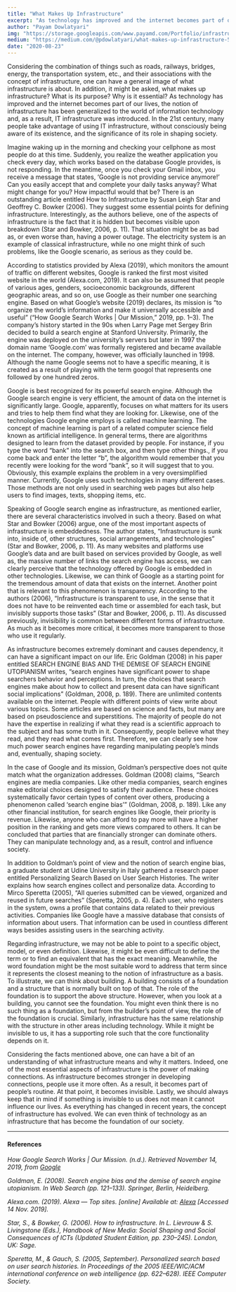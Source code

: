 ```yaml
---
title: "What Makes Up Infrastructure"
excerpt: "As technology has improved and the internet becomes part of our lives, the notion of infrastructure has been generalized to the world of information technology and, as a result, IT infrastructure was introduced."
author: "Payam Dowlatyari"
img: "https://storage.googleapis.com/www.payamd.com/Portfolio/infrastructure.webp"
medium: "https://medium.com/@pdowlatyari/what-makes-up-infrastructure-57ec3599c822"
date: "2020-08-23"
---
```


Considering the combination of things such as roads, railways, bridges, energy, the transportation system, etc., and their associations with the concept of infrastructure, one can have a general image of what infrastructure is about. In addition, it might be asked, what makes up infrastructure? What is its purpose? Why is it essential? As technology has improved and the internet becomes part of our lives, the notion of infrastructure has been generalized to the world of information technology and, as a result, IT infrastructure was introduced. In the 21st century, many people take advantage of using IT infrastructure, without consciously being aware of its existence, and the significance of its role in shaping society.

Imagine waking up in the morning and checking your cellphone as most people do at this time. Suddenly, you realize the weather application you check every day, which works based on the database Google provides, is not responding. In the meantime, once you check your Gmail inbox, you receive a message that states, ‘Google is not providing service anymore!’ Can you easily accept that and complete your daily tasks anyway? What might change for you? How impactful would that be? There is an outstanding article entitled How to Infrastructure by Susan Leigh Star and Geoffrey C. Bowker (2006). They suggest some essential points for defining infrastructure. Interestingly, as the authors believe, one of the aspects of infrastructure is the fact that it is hidden but becomes visible upon breakdown (Star and Bowker, 2006, p. 11). That situation might be as bad as, or even worse than, having a power outage. The electricity system is an example of classical infrastructure, while no one might think of such problems, like the Google scenario, as serious as they could be.

According to statistics provided by Alexa (2019), which monitors the amount of traffic on different websites, Google is ranked the first most visited website in the world (Alexa.com, 2019). It can also be assumed that people of various ages, genders, socioeconomic backgrounds, different geographic areas, and so on, use Google as their number one searching engine. Based on what Google’s website (2019) declares, its mission is “to organize the world’s information and make it universally accessible and useful” (“How Google Search Works | Our Mission,” 2019, pp. 1–3). The company’s history started in the 90s when Larry Page met Sergey Brin decided to build a search engine at Stanford University. Primarily, the engine was deployed on the university’s servers but later in 1997 the domain name ‘Google.com’ was formally registered and became available on the internet. The company, however, was officially launched in 1998. Although the name Google seems not to have a specific meaning, it is created as a result of playing with the term googol that represents one followed by one hundred zeros.

Google is best recognized for its powerful search engine. Although the Google search engine is very efficient, the amount of data on the internet is significantly large. Google, apparently, focuses on what matters for its users and tries to help them find what they are looking for. Likewise, one of the technologies Google engine employs is called machine learning. The concept of machine learning is part of a related computer science field known as artificial intelligence. In general terms, there are algorithms designed to learn from the dataset provided by people. For instance, if you type the word “bank” into the search box, and then type other things., if you come back and enter the letter “b”, the algorithm would remember that you recently were looking for the word “bank”, so it will suggest that to you. Obviously, this example explains the problem in a very oversimplified manner. Currently, Google uses such technologies in many different cases. Those methods are not only used in searching web pages but also help users to find images, texts, shopping items, etc.

Speaking of Google search engine as infrastructure, as mentioned earlier, there are several characteristics involved in such a theory. Based on what Star and Bowker (2006) argue, one of the most important aspects of infrastructure is embeddedness. The author states, “Infrastructure is sunk into, inside of, other structures, social arrangements, and technologies” (Star and Bowker, 2006, p. 11). As many websites and platforms use Google’s data and are built based on services provided by Google, as well as, the massive number of links the search engine has access, we can clearly perceive that the technology offered by Google is embedded in other technologies. Likewise, we can think of Google as a starting point for the tremendous amount of data that exists on the internet. Another point that is relevant to this phenomenon is transparency. According to the authors (2006), “Infrastructure is transparent to use, in the sense that it does not have to be reinvented each time or assembled for each task, but invisibly supports those tasks” (Star and Bowker, 2006, p. 11). As discussed previously, invisibility is common between different forms of infrastructure. As much as it becomes more critical, it becomes more transparent to those who use it regularly.

As infrastructure becomes extremely dominant and causes dependency, it can have a significant impact on our life. Eric Goldman (2008) in his paper entitled SEARCH ENGINE BIAS AND THE DEMISE OF SEARCH ENGINE UTOPIANISM writes, “search engines have significant power to shape searchers behavior and perceptions. In turn, the choices that search engines make about how to collect and present data can have significant social implications” (Goldman, 2008, p. 189). There are unlimited contents available on the internet. People with different points of view write about various topics. Some articles are based on science and facts, but many are based on pseudoscience and superstitions. The majority of people do not have the expertise in realizing if what they read is a scientific approach to the subject and has some truth in it. Consequently, people believe what they read, and they read what comes first. Therefore, we can clearly see how much power search engines have regarding manipulating people’s minds and, eventually, shaping society.

In the case of Google and its mission, Goldman’s perspective does not quite match what the organization addresses. Goldman (2008) claims, “Search engines are media companies. Like other media companies, search engines make editorial choices designed to satisfy their audience. These choices systematically favor certain types of content over others, producing a phenomenon called ‘search engine bias’” (Goldman, 2008, p. 189). Like any other financial institution, for search engines like Google, their priority is revenue. Likewise, anyone who can afford to pay more will have a higher position in the ranking and gets more views compared to others. It can be concluded that parties that are financially stronger can dominate others. They can manipulate technology and, as a result, control and influence society.

In addition to Goldman’s point of view and the notion of search engine bias, a graduate student at Udine University in Italy gathered a research paper entitled Personalizing Search Based on User Search Histories. The writer explains how search engines collect and personalize data. According to Mirco Speretta (2005), “All queries submitted can be viewed, organized and reused in future searches” (Speretta, 2005, p. 4). Each user, who registers in the system, owns a profile that contains data related to their previous activities. Companies like Google have a massive database that consists of information about users. That information can be used in countless different ways besides assisting users in the searching activity.

Regarding infrastructure, we may not be able to point to a specific object, model, or even definition. Likewise, it might be even difficult to define the term or to find an equivalent that has the exact meaning. Meanwhile, the word foundation might be the most suitable word to address that term since it represents the closest meaning to the notion of infrastructure as a basis. To illustrate, we can think about building. A building consists of a foundation and a structure that is normally built on top of that. The role of the foundation is to support the above structure. However, when you look at a building, you cannot see the foundation. You might even think there is no such thing as a foundation, but from the builder’s point of view, the role of the foundation is crucial. Similarly, infrastructure has the same relationship with the structure in other areas including technology. While it might be invisible to us, it has a supporting role such that the core functionality depends on it.

Considering the facts mentioned above, one can have a bit of an understanding of what infrastructure means and why it matters. Indeed, one of the most essential aspects of infrastructure is the power of making connections. As infrastructure becomes stronger in developing connections, people use it more often. As a result, it becomes part of people’s routine. At that point, it becomes invisible. Lastly, we should always keep that in mind if something is invisible to us does not mean it cannot influence our lives. As everything has changed in recent years, the concept of infrastructure has evolved. We can even think of technology as an infrastructure that has become the foundation of our society.

---

#### References

_How Google Search Works | Our Mission. (n.d.). Retrieved November 14, 2019, from [Google](https://www.google.com/search/howsearchworks/mission/)_

_Goldman, E. (2008). Search engine bias and the demise of search engine utopianism. In Web Search (pp. 121–133). Springer, Berlin, Heidelberg._

_Alexa.com. (2019). Alexa — Top sites. [online] Available at: [Alexa](https://www.alexa.com/topsites) [Accessed 14 Nov. 2019]._

_Star, S., & Bowker, G. (2006). How to infrastructure. In L. Lievrouw & S. Livingstone (Eds.), Handbook of New Media: Social Shaping and Social Consequences of ICTs (Updated Student Edition, pp. 230–245). London, UK: Sage._

_Speretta, M., & Gauch, S. (2005, September). Personalized search based on user search histories. In Proceedings of the 2005 IEEE/WIC/ACM international conference on web intelligence (pp. 622–628). IEEE Computer Society._
